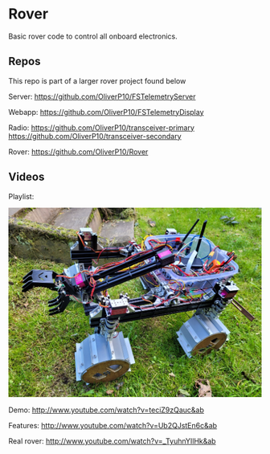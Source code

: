 # Rover
Basic rover code to control all onboard electronics.

## Repos
This repo is part of a larger rover project found below

Server:
  https://github.com/OliverP10/FSTelemetryServer

Webapp:
  https://github.com/OliverP10/FSTelemetryDisplay
  
Radio:
  https://github.com/OliverP10/transceiver-primary
  https://github.com/OliverP10/transceiver-secondary

Rover:
  https://github.com/OliverP10/Rover


## Videos
Playlist:
  
  [![Rover](https://raw.githubusercontent.com/OliverP10/Rover/main/rover_img.jpg)](https://www.youtube.com/playlist?list=PL5_VVY8SCjjyPs3t0taw3Mroj-2t5A2T2 "Video Title")

Demo:
  http://www.youtube.com/watch?v=teciZ9zQauc&ab

Features:
  http://www.youtube.com/watch?v=Ub2QJstEn6c&ab

Real rover:
  http://www.youtube.com/watch?v=_TyuhnYIlHk&ab

  
  
